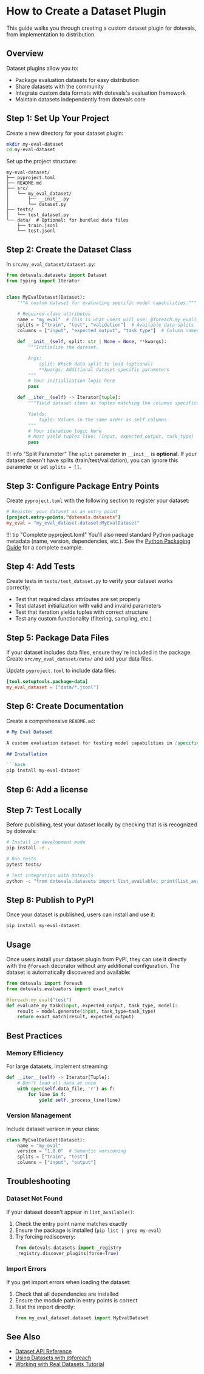 # How to Create a Dataset Plugin

This guide walks you through creating a custom dataset plugin for dotevals, from implementation to distribution.

## Overview

Dataset plugins allow you to:

- Package evaluation datasets for easy distribution
- Share datasets with the community
- Integrate custom data formats with dotevals's evaluation framework
- Maintain datasets independently from dotevals core

## Step 1: Set Up Your Project

Create a new directory for your dataset plugin:

```bash
mkdir my-eval-dataset
cd my-eval-dataset
```

Set up the project structure:

```
my-eval-dataset/
├── pyproject.toml
├── README.md
├── src/
│   └── my_eval_dataset/
│       ├── __init__.py
│       └── dataset.py
├── tests/
│   └── test_dataset.py
└── data/  # Optional: for bundled data files
    ├── train.jsonl
    └── test.jsonl
```

## Step 2: Create the Dataset Class

In `src/my_eval_dataset/dataset.py`:

```python
from dotevals.datasets import Dataset
from typing import Iterator


class MyEvalDataset(Dataset):
    """A custom dataset for evaluating specific model capabilities."""

    # Required class attributes
    name = "my_eval"  # This is what users will use: @foreach.my_eval()
    splits = ["train", "test", "validation"]  # Available data splits
    columns = ["input", "expected_output", "task_type"]  # Column names in order

    def __init__(self, split: str | None = None, **kwargs):
        """Initialize the dataset.

        Args:
            split: Which data split to load (optional)
            **kwargs: Additional dataset-specific parameters
        """
        # Your initialization logic here
        pass

    def __iter__(self) -> Iterator[tuple]:
        """Yield dataset items as tuples matching the columns specification.

        Yields:
            tuple: Values in the same order as self.columns
        """
        # Your iteration logic here
        # Must yield tuples like: (input, expected_output, task_type)
        pass
```

!!! info "Split Parameter"
    The `split` parameter in `__init__` is **optional**. If your dataset doesn't have splits (train/test/validation), you can ignore this parameter or set `splits = []`.

## Step 3: Configure Package Entry Points

Create `pyproject.toml` with the following section to register your dataset:

```toml
# Register your dataset as an entry point
[project.entry-points."dotevals.datasets"]
my_eval = "my_eval_dataset.dataset:MyEvalDataset"
```

!!! tip "Complete pyproject.toml"
    You'll also need standard Python package metadata (name, version, dependencies, etc.). See the [Python Packaging Guide](https://packaging.python.org/en/latest/tutorials/packaging-projects/) for a complete example.

## Step 4: Add Tests

Create tests in `tests/test_dataset.py` to verify your dataset works correctly:

- Test that required class attributes are set properly
- Test dataset initialization with valid and invalid parameters
- Test that iteration yields tuples with correct structure
- Test any custom functionality (filtering, sampling, etc.)

## Step 5: Package Data Files

If your dataset includes data files, ensure they're included in the package. Create `src/my_eval_dataset/data/` and add your data files.

Update `pyproject.toml` to include data files:

```toml
[tool.setuptools.package-data]
my_eval_dataset = ["data/*.jsonl"]
```

## Step 6: Create Documentation

Create a comprehensive `README.md`:

```markdown
# My Eval Dataset

A custom evaluation dataset for testing model capabilities in [specific domain].

## Installation

```bash
pip install my-eval-dataset
```

## Step 6: Add a license

## Step 7: Test Locally

Before publishing, test your dataset locally by checking that is is recognized by dotevals:

```bash
# Install in development mode
pip install -e .

# Run tests
pytest tests/

# Test integration with dotevals
python -c "from dotevals.datasets import list_available; print(list_available())"
```

## Step 8: Publish to PyPI

Once your dataset is published, users can install and use it:

```bash
pip install my-eval-dataset
```

## Usage

Once users install your dataset plugin from PyPI, they can use it directly with the `@foreach` decorator without any additional configuration. The dataset is automatically discovered and available:

```python
from dotevals import foreach
from dotevals.evaluators import exact_match

@foreach.my_eval("test")
def evaluate_my_task(input, expected_output, task_type, model):
    result = model.generate(input, task_type=task_type)
    return exact_match(result, expected_output)
```

## Best Practices

### Memory Efficiency

For large datasets, implement streaming:

```python
def __iter__(self) -> Iterator[Tuple]:
    # Don't load all data at once
    with open(self.data_file, 'r') as f:
        for line in f:
            yield self._process_line(line)
```

### Version Management

Include dataset version in your class:

```python
class MyEvalDataset(Dataset):
    name = "my_eval"
    version = "1.0.0"  # Semantic versioning
    splits = ["train", "test"]
    columns = ["input", "output"]
```

## Troubleshooting

### Dataset Not Found

If your dataset doesn't appear in `list_available()`:

1. Check the entry point name matches exactly
2. Ensure the package is installed (`pip list | grep my-eval`)
3. Try forcing rediscovery:
   ```python
   from dotevals.datasets import _registry
   _registry.discover_plugins(force=True)
   ```

### Import Errors

If you get import errors when loading the dataset:

1. Check that all dependencies are installed
2. Ensure the module path in entry points is correct
3. Test the import directly:
   ```python
   from my_eval_dataset.dataset import MyEvalDataset
   ```

## See Also

- [Dataset API Reference](../../reference/datasets.md)
- [Using Datasets with @foreach](../../reference/foreach.md)
- [Working with Real Datasets Tutorial](../../tutorials/03-working-with-real-datasets.md)
